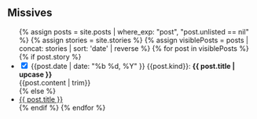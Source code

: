 ## Missives

<div class="posts">
  <ul>
    {% assign posts = site.posts | where_exp: "post", "post.unlisted == nil" %}
    {% assign stories = site.stories %}
    {% assign visiblePosts = posts | concat: stories | sort: 'date' | reverse  %}
    {% for post in visiblePosts %}
      {% if post.story %}
        <li class="story">
          <input type="checkbox" class="toggle" id="{{post.url}}" checked/>
          {{post.date | date: "%b %d, %Y" }} {{post.kind}}: <label for="{{post.url}}"><b>{{ post.title | upcase }}</b></label>
          <div class="collabsible-content">
            {{post.content | trim}}
          </div>
        </li>
      {% else %}
        <li><a class="link--post" href="{{ post.url }}">{{ post.title }}</a></li>
      {% endif %}
    {% endfor %}
  </ul>
</div>

<script>
  
</script>
